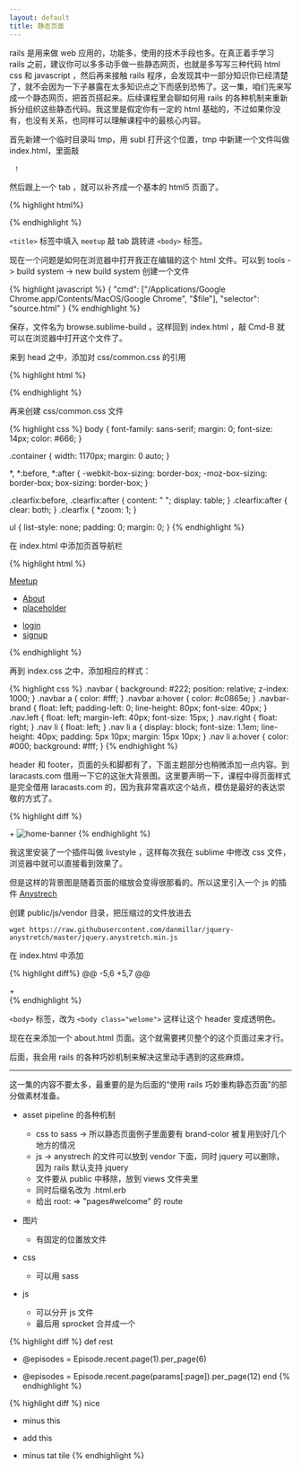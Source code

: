 ```yaml
---
layout: default
title: 静态页面
---
```


<!--
     - 也不一定非要再后面一集里面就把所有的巧妙机制都展示了，可以分几个视频逐步抽出，不足的素材部分也可以逐步添加进来的
 -->

rails 是用来做 web 应用的，功能多，使用的技术手段也多。在真正着手学习 rails 之前，建议你可以多多动手做一些静态网页，也就是多写写三种代码 html css 和 javascript ，然后再来接触 rails 程序，会发现其中一部分知识你已经清楚了，就不会因为一下子暴露在太多知识点之下而感到恐怖了。这一集，咱们先来写成一个静态网页，把首页搭起来。后续课程里会聊如何用 rails 的各种机制来重新拆分组织这些静态代码。我这里是假定你有一定的 html 基础的，不过如果你没有，也没有关系，也同样可以理解课程中的最核心内容。

首先新建一个临时目录叫 tmp，用 subl 打开这个位置，tmp 中新建一个文件叫做 index.html，里面敲

     ！

然后跟上一个 tab ，就可以补齐成一个基本的 html5 页面了。

{% highlight html%}
<!DOCTYPE html>
<html lang="en">
<head>
  <meta charset="UTF-8">
  <title>Document</title>
</head>
<body>

</body>
</html>
{% endhighlight %}

`<title>` 标签中填入 `meetup` 敲 tab 跳转进 `<body>` 标签。

现在一个问题是如何在浏览器中打开我正在编辑的这个 html 文件。可以到 tools -> build system -> new build system 创建一个文件

{% highlight javascript %}
{
    "cmd": ["/Applications/Google Chrome.app/Contents/MacOS/Google Chrome", "$file"],
    "selector": "source.html"
}
{% endhighlight %}

保存，文件名为 browse.sublime-build 。这样回到 index.html ，敲 Cmd-B 就可以在浏览器中打开这个文件了。

来到 head 之中，添加对 css/common.css 的引用

{% highlight html %}
<link rel="stylesheet" href="css/common.css">
{% endhighlight %}

再来创建 css/common.css 文件

{% highlight css %}
body {
  font-family: sans-serif;
  margin: 0;
  font-size: 14px;
  color: #666;
}

.container {
  width: 1170px;
  margin: 0 auto;
}

*, *:before, *:after {
  -webkit-box-sizing: border-box;
  -moz-box-sizing: border-box;
  box-sizing: border-box;
}

.clearfix:before,
.clearfix:after {
  content: " ";
  display: table;
}
.clearfix:after {
  clear: both;
}
.clearfix {
  *zoom: 1;
}

ul {
  list-style: none;
  padding: 0;
  margin: 0;
}
{% endhighlight %}

在 index.html 中添加页首导航栏

{% highlight html %}
<div class="navbar clearfix">
  <div class="container">
    <a class="navbar-brand" href="/">
      Meetup
    </a>
    <ul class="nav left">
      <li><a href="/#about">About</a></li>
      <li><a href="#">placeholder</a></li>
    </ul>
    <ul class="nav right">
      <li><a href="#">login</a></li>
      <li><a href="#">signup</a></li>
    </ul>
  </div>
</div>
{% endhighlight %}

再到 index.css 之中，添加相应的样式：

{% highlight css %}
.navbar {
  background: #222;
  position: relative;
  z-index: 1000;
}
.navbar a {
  color: #fff;
}
.navbar a:hover {
  color: #c0865e;
}
.navbar-brand {
  float: left;
  padding-left: 0;
  line-height: 80px;
  font-size: 40px;
}
.nav.left {
  float: left;
  margin-left: 40px;
  font-size: 15px;
}
.nav.right {
  float: right;
}
.nav  li {
  float: left;
}
.nav  li  a {
  display: block;
  font-size: 1.1em;
  line-height: 40px;
  padding: 5px 10px;
  margin: 15px 10px;
}
.nav  li  a:hover {
  color: #000;
  background: #fff;
}
{% endhighlight %}


header 和 footer，页面的头和脚都有了，下面主题部分也稍微添加一点内容。到 laracasts.com 借用一下它的这张大背景图。这里要声明一下，课程中得页面样式是完全借用 laracasts.com 的，因为我非常喜欢这个站点，模仿是最好的表达崇敬的方式了。

{% highlight diff %}
<body>
+ <img src="images/home-banner-bg.jpg" alt="home-banner">
</body>
{% endhighlight %}



我这里安装了一个插件叫做 livestyle ，这样每次我在 sublime 中修改 css 文件，浏览器中就可以直接看到效果了。

但是这样的背景图是随着页面的缩放会变得很那看的。所以这里引入一个 js 的插件 [Anystrech](https://github.com/danmillar/jquery-anystretch)

创建 public/js/vendor 目录，把压缩过的文件放进去

    wget https://raw.githubusercontent.com/danmillar/jquery-anystretch/master/jquery.anystretch.min.js

在 index.html 中添加

{% highlight diff%}
@@ -5,6 +5,7 @@
   <title>Document</title>
   <link rel="stylesheet" href="css/layout.css">
   <link rel="stylesheet" href="css/common.css">
+  <script src="js/vendor/jquery.anystretch.min.js"></script>
 </head>
 <body>
   <div class="navbar clearfix">
{% endhighlight %}


`<body>` 标签，改为 `<body class="welome">` 这样让这个 header 变成透明色。

现在在来添加一个 about.html 页面。这个就需要拷贝整个的这个页面过来才行。



后面，我会用 rails 的各种巧妙机制来解决这里动手遇到的这些麻烦。

---


这一集的内容不要太多，最重要的是为后面的“使用 rails 巧妙重构静态页面”的部分做素材准备。

- asset pipeline 的各种机制
  - css to sass -> 所以静态页面例子里面要有 brand-color 被复用到好几个地方的情况
  - js -> anystrech 的文件可以放到 vendor 下面，同时 jquery 可以删除，因为 rails 默认支持 jquery
  - 文件要从 public 中移除，放到 views 文件夹里
  - 同时后缀名改为 .html.erb
  - 给出 root: => "pages#welcome" 的 route


- 图片
  - 有固定的位置放文件
- css
  - 可以用 sass
- js
  - 可以分开 js 文件
  - 最后用 sprocket 合并成一个

{% highlight diff %}
def rest
-  @episodes = Episode.recent.page(1).per_page(6)
+  @episodes = Episode.recent.page(params[:page]).per_page(12)
end
{% endhighlight %}

{% highlight diff %}
nice
- minus this
+   add this
- minus tat
tile
{% endhighlight %}
